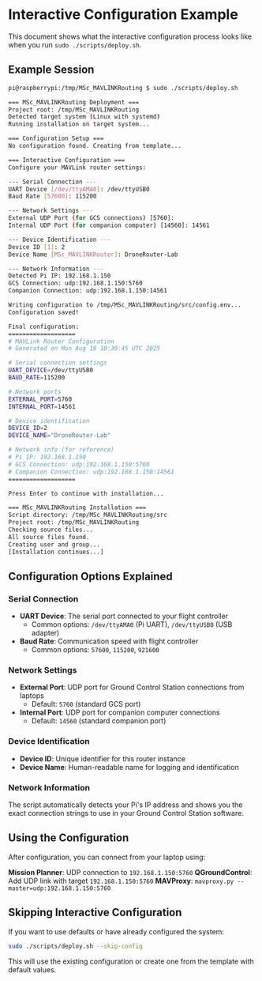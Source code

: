 # Interactive Configuration Example

This document shows what the interactive configuration process looks like when you run `sudo ./scripts/deploy.sh`.

## Example Session

```bash
pi@raspberrypi:/tmp/MSc_MAVLINKRouting $ sudo ./scripts/deploy.sh

=== MSc_MAVLINKRouting Deployment ===
Project root: /tmp/MSc_MAVLINKRouting
Detected target system (Linux with systemd)
Running installation on target system...

=== Configuration Setup ===
No configuration found. Creating from template...

=== Interactive Configuration ===
Configure your MAVLink router settings:

--- Serial Connection ---
UART Device [/dev/ttyAMA0]: /dev/ttyUSB0
Baud Rate [57600]: 115200

--- Network Settings ---
External UDP Port (for GCS connections) [5760]: 
Internal UDP Port (for companion computer) [14560]: 14561

--- Device Identification ---
Device ID [1]: 2
Device Name [MSc_MAVLINKRouter]: DroneRouter-Lab

--- Network Information ---
Detected Pi IP: 192.168.1.150
GCS Connection: udp:192.168.1.150:5760
Companion Connection: udp:192.168.1.150:14561

Writing configuration to /tmp/MSc_MAVLINKRouting/src/config.env...
Configuration saved!

Final configuration:
===================
# MAVLink Router Configuration
# Generated on Mon Aug 19 10:30:45 UTC 2025

# Serial connection settings
UART_DEVICE=/dev/ttyUSB0
BAUD_RATE=115200

# Network ports
EXTERNAL_PORT=5760
INTERNAL_PORT=14561

# Device identification
DEVICE_ID=2
DEVICE_NAME="DroneRouter-Lab"

# Network info (for reference)
# Pi IP: 192.168.1.150
# GCS Connection: udp:192.168.1.150:5760
# Companion Connection: udp:192.168.1.150:14561
===================

Press Enter to continue with installation...

=== MSc_MAVLINKRouting Installation ===
Script directory: /tmp/MSc_MAVLINKRouting/src
Project root: /tmp/MSc_MAVLINKRouting
Checking source files...
All source files found.
Creating user and group...
[Installation continues...]
```

## Configuration Options Explained

### Serial Connection
- **UART Device**: The serial port connected to your flight controller
  - Common options: `/dev/ttyAMA0` (Pi UART), `/dev/ttyUSB0` (USB adapter)
- **Baud Rate**: Communication speed with flight controller
  - Common options: `57600`, `115200`, `921600`

### Network Settings
- **External Port**: UDP port for Ground Control Station connections from laptops
  - Default: `5760` (standard GCS port)
- **Internal Port**: UDP port for companion computer connections
  - Default: `14560` (standard companion port)

### Device Identification
- **Device ID**: Unique identifier for this router instance
- **Device Name**: Human-readable name for logging and identification

### Network Information
The script automatically detects your Pi's IP address and shows you the exact connection strings to use in your Ground Control Station software.

## Using the Configuration

After configuration, you can connect from your laptop using:

**Mission Planner**: UDP connection to `192.168.1.150:5760`
**QGroundControl**: Add UDP link with target `192.168.1.150:5760`
**MAVProxy**: `mavproxy.py --master=udp:192.168.1.150:5760`

## Skipping Interactive Configuration

If you want to use defaults or have already configured the system:

```bash
sudo ./scripts/deploy.sh --skip-config
```

This will use the existing configuration or create one from the template with default values.
